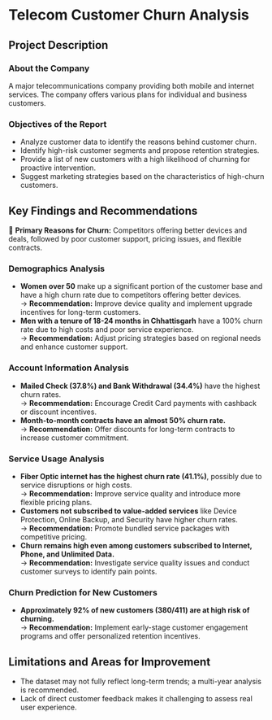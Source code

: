 # Telecom Customer Churn Analysis  

## Project Description  

### About the Company  
A major telecommunications company providing both mobile and internet services. The company offers various plans for individual and business customers.  

### Objectives of the Report  
- Analyze customer data to identify the reasons behind customer churn.  
- Identify high-risk customer segments and propose retention strategies.  
- Provide a list of new customers with a high likelihood of churning for proactive intervention.  
- Suggest marketing strategies based on the characteristics of high-churn customers.  

## Key Findings and Recommendations  

📌 **Primary Reasons for Churn:** Competitors offering better devices and deals, followed by poor customer support, pricing issues, and flexible contracts.  

### **Demographics Analysis**  
- **Women over 50** make up a significant portion of the customer base and have a high churn rate due to competitors offering better devices.  
  → **Recommendation:** Improve device quality and implement upgrade incentives for long-term customers.  
- **Men with a tenure of 18-24 months in Chhattisgarh** have a 100% churn rate due to high costs and poor service experience.  
  → **Recommendation:** Adjust pricing strategies based on regional needs and enhance customer support.  

### **Account Information Analysis**  
- **Mailed Check (37.8%) and Bank Withdrawal (34.4%)** have the highest churn rates.  
  → **Recommendation:** Encourage Credit Card payments with cashback or discount incentives.  
- **Month-to-month contracts have an almost 50% churn rate.**  
  → **Recommendation:** Offer discounts for long-term contracts to increase customer commitment.  

### **Service Usage Analysis**  
- **Fiber Optic internet has the highest churn rate (41.1%)**, possibly due to service disruptions or high costs.  
  → **Recommendation:** Improve service quality and introduce more flexible pricing plans.  
- **Customers not subscribed to value-added services** like Device Protection, Online Backup, and Security have higher churn rates.  
  → **Recommendation:** Promote bundled service packages with competitive pricing.  
- **Churn remains high even among customers subscribed to Internet, Phone, and Unlimited Data.**  
  → **Recommendation:** Investigate service quality issues and conduct customer surveys to identify pain points.  

### **Churn Prediction for New Customers**  
- **Approximately 92% of new customers (380/411) are at high risk of churning.**  
  → **Recommendation:** Implement early-stage customer engagement programs and offer personalized retention incentives.  

## Limitations and Areas for Improvement  
- The dataset may not fully reflect long-term trends; a multi-year analysis is recommended.  
- Lack of direct customer feedback makes it challenging to assess real user experience.  
